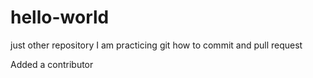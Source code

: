 # hello-world
just other repository
I am practicing git how to commit and pull request 

Added a contributor
